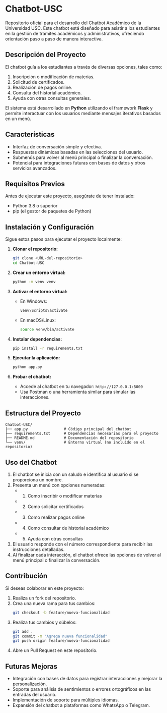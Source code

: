 # Chatbot-USC

Repositorio oficial para el desarrollo del Chatbot Académico de la Universidad USC. Este chatbot está diseñado para asistir a los estudiantes en la gestión de trámites académicos y administrativos, ofreciendo orientación paso a paso de manera interactiva.

## **Descripción del Proyecto**
El chatbot guía a los estudiantes a través de diversas opciones, tales como:

1. Inscripción o modificación de materias.
2. Solicitud de certificados.
3. Realización de pagos online.
4. Consulta del historial académico.
5. Ayuda con otras consultas generales.

El sistema está desarrollado en **Python** utilizando el framework **Flask** y permite interactuar con los usuarios mediante mensajes iterativos basados en un menú.

## **Características**
- Interfaz de conversación simple y efectiva.
- Respuestas dinámicas basadas en las selecciones del usuario.
- Submenús para volver al menú principal o finalizar la conversación.
- Potencial para integraciones futuras con bases de datos y otros servicios avanzados.

## **Requisitos Previos**
Antes de ejecutar este proyecto, asegúrate de tener instalado:

- Python 3.8 o superior
- pip (el gestor de paquetes de Python)

## **Instalación y Configuración**
Sigue estos pasos para ejecutar el proyecto localmente:

1. **Clonar el repositorio:**
   ```bash
   git clone <URL-del-repositorio>
   cd Chatbot-USC
   ```

2. **Crear un entorno virtual:**
   ```bash
   python -m venv venv
   ```

3. **Activar el entorno virtual:**
   - En Windows:
     ```bash
     venv\Scripts\activate
     ```
   - En macOS/Linux:
     ```bash
     source venv/bin/activate
     ```

4. **Instalar dependencias:**
   ```bash
   pip install -r requirements.txt
   ```

5. **Ejecutar la aplicación:**
   ```bash
   python app.py
   ```

6. **Probar el chatbot:**
   - Accede al chatbot en tu navegador: `http://127.0.0.1:5000`
   - Usa Postman o una herramienta similar para simular las interacciones.

## **Estructura del Proyecto**
```plaintext
Chatbot-USC/
├── app.py                # Código principal del chatbot
├── requirements.txt      # Dependencias necesarias para el proyecto
├── README.md             # Documentación del repositorio
└── venv/                 # Entorno virtual (no incluido en el repositorio)
```

## **Uso del Chatbot**
1. El chatbot se inicia con un saludo e identifica al usuario si se proporciona un nombre.
2. Presenta un menú con opciones numeradas:
   - 1. Como inscribir o modificar materias
   - 2. Como solicitar certificados
   - 3. Como realizar pagos online
   - 4. Como consultar de historial académico
   - 5. Ayuda con otras consultas
3. El usuario responde con el número correspondiente para recibir las instrucciones detalladas.
4. Al finalizar cada interacción, el chatbot ofrece las opciones de volver al menú principal o finalizar la conversación.

## **Contribución**
Si deseas colaborar en este proyecto:

1. Realiza un fork del repositorio.
2. Crea una nueva rama para tus cambios:
   ```bash
   git checkout -b feature/nueva-funcionalidad
   ```
3. Realiza tus cambios y súbelos:
   ```bash
   git add .
   git commit -m "Agrega nueva funcionalidad"
   git push origin feature/nueva-funcionalidad
   ```
4. Abre un Pull Request en este repositorio.

## **Futuras Mejoras**
- Integración con bases de datos para registrar interacciones y mejorar la personalización.
- Soporte para análisis de sentimientos o errores ortográficos en las entradas del usuario.
- Implementación de soporte para múltiples idiomas.
- Expansión del chatbot a plataformas como WhatsApp o Telegram.
